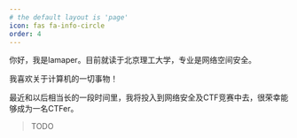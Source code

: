 ```yaml
---
# the default layout is 'page'
icon: fas fa-info-circle
order: 4
---
```


你好，我是lamaper。目前就读于北京理工大学，专业是网络空间安全。

我喜欢关于计算机的一切事物！

最近和以后相当长的一段时间里，我将投入到网络安全及CTF竞赛中去，很荣幸能够成为一名CTFer。

> TODO
